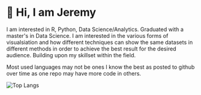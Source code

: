 # 👋 Hi, I am Jeremy

I am interested in R, Python, Data Science/Analytics. Graduated with a master's in Data Science.
I am interested in the various forms of visualsiation and how different techniques can show the same datasets in different methods in order to achieve the best result for the desired audience. Building upon my skillset within the field. 

Most used languages may not be ones I know the best as posted to github over time as one repo may have more code in others. 

![Top Langs](https://github-readme-stats.vercel.app/api/top-langs/?username=jezzaayt&hide=jupyter%20notebook&layout=compact&theme=slateorange)



<!---
jezzaayt/jezzaayt is a ✨ special ✨ repository because its `README.md` (this file) appears on your GitHub profile.
You can click the Preview link to take a look at your changes.
--->
